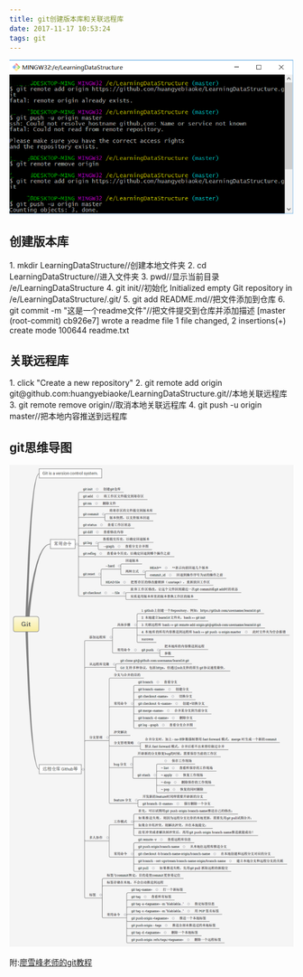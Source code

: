 ```yaml
---
title: git创建版本库和关联远程库
date: 2017-11-17 10:53:24
tags: git
---
```

<img src="/assets/blogimg/p8-1.png">
<!--more-->
<h2>创建版本库</h2>
1. mkdir LearningDataStructure//创建本地文件夹
2. cd LearningDataStructure//进入文件夹
3. pwd//显示当前目录
	/e/LearningDataStructure
4. git init//初始化
	Initialized empty Git repository in /e/LearningDataStructure/.git/
5. git add README.md//把文件添加到仓库
6. git commit -m "这是一个readme文件"//把文件提交到仓库并添加描述
	[master (root-commit) cb926e7] wrote a readme file
	 1 file changed, 2 insertions(+)
	 create mode 100644 readme.txt
<h2>关联远程库</h2>
1. click "Create a new repository"
2. git remote add origin git@github.com:huangyebiaoke/LearningDataStructure.git//本地关联远程库
3. git remote remove origin//取消本地关联远程库
4. git push -u origin master//把本地内容推送到远程库
<h2>git思维导图</h2>
<img src="/assets/blogimg/p8-2.png">

附:<a href="http://www.liaoxuefeng.com/wiki/0013739516305929606dd18361248578c67b8067c8c017b000">廖雪峰老师的git教程</a>